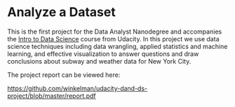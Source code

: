 # Analyze a Dataset

This is the first project for the Data Analyst Nanodegree and accompanies the [Intro to Data Science](https://www.udacity.com/courses/ud359) course from Udacity.  In this project we use data science techniques including data wrangling, applied statistics and machine learning, and effective visualization to answer questions and draw conclusions about subway and weather data for New York City.

The project report can be viewed here:

https://github.com/winkelman/udacity-dand-ds-project/blob/master/report.pdf
